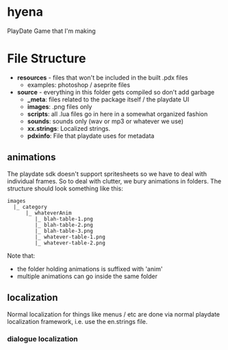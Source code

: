 # hyena
PlayDate Game that I'm making

# File Structure

* **resources** - files that won't be included in the built .pdx files
    * examples: photoshop / aseprite files 
* **source** - everything in this folder gets compiled so don't add garbage
    * **_meta**: files related to the package itself / the playdate UI
    * **images**: .png files only
    * **scripts**: all .lua files go in here in a somewhat organized fashion
    * **sounds**: sounds only (wav or mp3 or whatever we use)
    * **xx.strings**: Localized strings.  
    * **pdxinfo**: File that playdate uses for metadata

## animations 

The playdate sdk doesn't support spritesheets so we have to deal with individual frames. 
So to deal with clutter, we bury animations in folders.  The structure should look something like this:

```
images
  |_ category
      |_ whateverAnim 
         |_ blah-table-1.png
         |_ blah-table-2.png
         |_ blah-table-3.png
         |_ whatever-table-1.png 
         |_ whatever-table-2.png 
```

Note that:
* the folder holding animations is suffixed with 'anim'
* multiple animations can go inside the same folder

## localization

Normal localization for things like menus / etc are done via normal playdate localization framework, i.e. use the en.strings file.  

### dialogue localization

